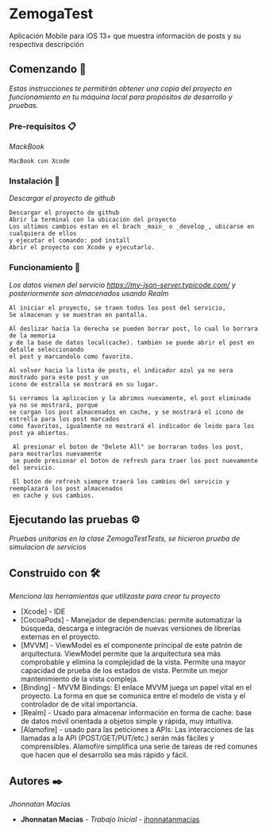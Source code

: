 # ZemogaTest

Aplicación Mobile para iOS 13+ que muestra información de posts y su respectiva descripción

## Comenzando 🚀

_Estas instrucciones te permitirán obtener una copia del proyecto en funcionamiento en tu máquina local para propósitos de desarrollo y pruebas._



### Pre-requisitos 📋

_MackBook_

```
MacBook con Xcode
```

### Instalación 🔧

_Descargar el proyecto de github_

```
Descargar el proyecto de github
Abrir la terminal con la ubicación del proyecto 
Los ultimos cambios estan en el brach _main_ o _develop_, ubicarse en cualquiera de ellos
y ejecutar el comando: pod install
Abrir el proyecto con Xcode y ejecutarlo.

```

### Funcionamiento 🔧

_Los datos vienen del servicio https://my-json-server.typicode.com/ y posteriormente son almacenados usando Realm_

```
Al iniciar el proyecto, se traen todos los post del servicio,
Se almacenan y se muestran en pantalla.

Al deslizar hacía la derecha se pueden borrar post, lo cual lo borrara de la memoria
y de la base de datos local(cache). también se puede abrir el post en detalle seleccionando
el post y marcandolo como favorito.

Al volver hacia la lista de posts, el indicador azul ya no sera mostrado para este post y un
icono de estralla se mostrará en su lugar.

Si cerramos la aplicacion y la abrimos nuevamente, el post eliminado ya no se mostrará, porque 
se cargan los post almacenados en cache, y se mostrará el icono de estrella para los post marcados
como favoritos, igualmente no mostrará el indicador de leido para los post ya abiertos.
 
 Al presionar el boton de "Delete All" se borraran todos los post, para mostrarlos nuevamente
 se puede presionar el boton de refresh para traer los post nuevamente del servicio.

 El botón de refresh siempre traerá los cambios del servicio y reemplazará los post almacenados
 en cache y sus cambios.

```

## Ejecutando las pruebas ⚙️

_Pruebas unitarias en la clase ZemogaTestTests, se hicieron prueba de simulacion de servicios_


## Construido con 🛠️

_Menciona las herramientas que utilizaste para crear tu proyecto_

* [Xcode] - IDE 
* [CocoaPods] - Manejador de dependencias: permite automatizar la búsqueda, descarga e integración de nuevas versiones
                 de librerías externas en el proyecto.
* [MVVM] - ViewModel es el componente principal de este patrón de arquitectura. ViewModel permite que la arquitectura 
         sea más comprobable y elimina la complejidad de la vista. Permite una mayor capacidad de prueba de los estados de vista.
         Permite un mejor mantenimiento de la vista compleja.
* [Binding] - MVVM Bindings: El enlace MVVM juega un papel vital en el proyecto. La forma en que se comunica entre el modelo de vista   y el controlador de de vital importancia.
* [Realm] - Usado para almacenar información en forma de cache: base de datos móvil orientada a objetos simple y rápida, muy intuitiva.
* [Alamofire] - usado para las peticiones a APIs: Las interacciones de las llamadas a la API (POST/GET/PUT/etc.) serán más fáciles y comprensibles. Alamofire simplifica una serie de tareas de red comunes que hacen que el desarrollo sea más rápido y fácil.

## Autores ✒️

_Jhonnatan Macias_

* **Jhonnatan Macias** - *Trabajo Inicial* - [jhonnatanmacias](https://github.com/JhonnatanMacias)

